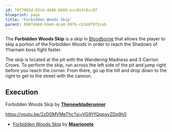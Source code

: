 ```yaml
---
id: f8f7902d-85cb-4d46-bb88-ecc014c0cc07
blueprint: page
title: 'Forbidden Woods Skip'
parent: 09074960-b9e0-4ca8-9978-cb3d8f9f2ceb
---
```

The **Forbidden Woods Skip** is a skip in [Bloodborne](/bloodborne) that allows the player to skip a portion of the Forbidden Woods in order to reach the Shadows of Yharnam boss fight faster.

The skip is located at the pit with the Wandering Madness and 3 Carrion Crows. To perform the skip, run across the left side of the pit and jump right before you reach the corner. From there, go up the hill and drop down to the right to get to the street with the cannon.

## Execution

Forbidden Woods Skip by [**Thenewbladerunner**](https://www.youtube.com/@thenewbladerunner)

https://youtu.be/2zD0MVMeThc?si=VG9YfQqpsvZDp9h5

- [Forbidden Woods Skip](https://www.youtube.com/watch?v=qt6NT8dDnYI) by [**Maarionete**](https://www.twitch.tv/Maarionete)
